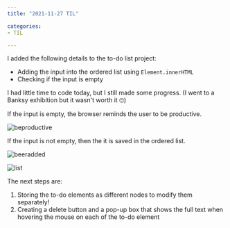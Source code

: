```yaml
---
title: "2021-11-27 TIL"

categories: 
- TIL

---
```


I added the following details to the to-do list project:

- Adding the input into the ordered list using `Element.innerHTML`
- Checking if the input is empty

I had little time to code today, but I still made some progress. (I went to a Banksy exhibition but it wasn't worth it 🙄)



If the input is empty, the browser reminds the user to be productive.

![beproductive](https://user-images.githubusercontent.com/54295374/143762944-9f65319e-d65f-4969-b1bc-598724091374.png)

If the input is not empty, then the it is saved in the ordered list.

![beeradded](https://user-images.githubusercontent.com/54295374/143762956-24bc4193-0b58-4ad1-8107-3e050b7e75ac.png)

![list](https://user-images.githubusercontent.com/54295374/143762957-86234269-e701-43e5-8e22-a1f56b74e064.png)



The next steps are:

1. Storing the to-do elements as different nodes to modify them separately!
1. Creating a delete button and a pop-up box that shows the full text when hovering the mouse on each of the to-do element
